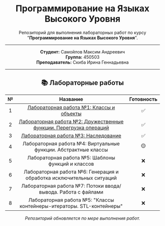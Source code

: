 <div align = "center">

# Программирование на Языках Высокого Уровня

</div>

<div align = "center">
  
Репозиторий для выполнения лабораторных работ по курсу "**Программирование на Языках Высокого Уровня**".

</div>

---

<div align = "center">

**Студент:** Самойлов Максим Андреевич  
**Группа:** 450503  
**Преподаватель:** Скиба Ирина Геннадьевна

</div>

---

<div align = "center">
  
## 📚 Лабораторные работы

</div>

| № | Название | Готовность |
|:---:|:----------:|:--------:|
| 1 | [Лабораторная работа №1: Классы и объекты](./1lab)| ✅ |
| 2 | [Лабораторная работа №2: Дружественные функции. Перегрузка операций](./2lab) | ✅ |
| 3 | [Лабораторная работа №3: Наследование](./3lab) | ✅ |
| 4 | Лабораторная работа №4: Виртуальные функции. Абстрактные классы | 🟡 |
| 5 | Лабораторная работа №5: Шаблоны функций и классов | ❌ |
| 6 | Лабораторная работа №6: Генерация и обработка исключительных ситуаций | ❌ |
| 7 | Лабораторная работа №7: Потоки ввода/вывода. Работа с файлами | ❌ |
| 8 | Лабораторная работа №5: "Классы контейнеры-итераторы. STL-контейнеры" | ❌ |

<div align = "center">

_Репозиторий обновляется по мере выполнения работ._

</div>
